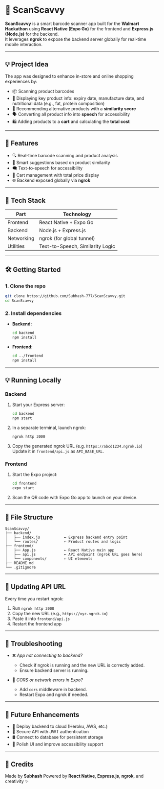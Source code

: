 
# 🛒 ScanScavvy

**ScanScavvy** is a smart barcode scanner app built for the **Walmart Hackathon** using **React Native (Expo Go)** for the frontend and **Express.js (Node.js)** for the backend.  
It leverages **ngrok** to expose the backend server globally for real-time mobile interaction.

---

## 💡 Project Idea

The app was designed to enhance in-store and online shopping experiences by:
- 📦 Scanning product barcodes
- 📅 Displaying key product info: expiry date, manufacture date, and nutritional data (e.g., fat, protein composition)
- 🤖 Recommending alternative products with a **similarity score**
- 🗣️ Converting all product info into **speech** for accessibility
- 🛍️ Adding products to a **cart** and calculating the **total cost**

---

## 🚀 Features

- 🔍 Real-time barcode scanning and product analysis
- 🧠 Smart suggestions based on product similarity
- 🗨️ Text-to-speech for accessibility
- 🛒 Cart management with total price display
- 🌐 Backend exposed globally via **ngrok**

---

## 🧩 Tech Stack

| Part         | Technology             |
|--------------|------------------------|
| Frontend     | React Native + Expo Go |
| Backend      | Node.js + Express.js   |
| Networking   | ngrok (for global tunnel) |
| Utilities    | Text-to-Speech, Similarity Logic |

---

## 🛠️ Getting Started

### 1. Clone the repo
```bash
git clone https://github.com/Subhash-777/ScanScavvy.git
cd ScanScavvy
```

### 2. Install dependencies

- **Backend:**
  ```bash
  cd backend
  npm install
  ```

- **Frontend:**
  ```bash
  cd ../frontend
  npm install
  ```

---

## 💡 Running Locally

### Backend

1. Start your Express server:
    ```bash
    cd backend
    npm start
    ```
2. In a separate terminal, launch ngrok:
    ```bash
    ngrok http 3000
    ```
3. Copy the generated ngrok URL (e.g. `https://abcd1234.ngrok.io`)  
   Update it in `frontend/api.js` as `API_BASE_URL`.

### Frontend

1. Start the Expo project:
    ```bash
    cd frontend
    expo start
    ```
2. Scan the QR code with Expo Go app to launch on your device.

---

## 📁 File Structure

```
ScanScavvy/
├── backend/
│   ├── index.js           ← Express backend entry point
│   └── routes/            ← Product routes and logic
├── frontend/
│   ├── App.js             ← React Native main app
│   ├── api.js             ← API endpoint (ngrok URL goes here)
│   └── components/        ← UI elements
├── README.md
└── .gitignore
```

---

## 🧠 Updating API URL

Every time you restart ngrok:

1. Run `ngrok http 3000`
2. Copy the new URL (e.g., `https://xyz.ngrok.io`)
3. Paste it into `frontend/api.js`
4. Restart the frontend app

---

## 🧪 Troubleshooting

- ❌ *App not connecting to backend?*
  - Check if ngrok is running and the new URL is correctly added.
  - Ensure backend server is running.

- 🛑 *CORS or network errors in Expo?*
  - Add `cors` middleware in backend.
  - Restart Expo and ngrok if needed.

---

## 🔮 Future Enhancements

- 🚀 Deploy backend to cloud (Heroku, AWS, etc.)
- 🔐 Secure API with JWT authentication
- 🛢️ Connect to database for persistent storage
- 📱 Polish UI and improve accessibility support


---

## 🙏 Credits

Made by **Subhash**
Powered by **React Native**, **Express.js**, **ngrok**, and creativity ✨
